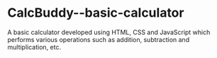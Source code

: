 # CalcBuddy--basic-calculator
A basic calculator developed using HTML, CSS and JavaScript which performs various operations such as addition, subtraction and multiplication, etc.

